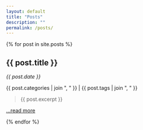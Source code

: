 ```yaml
---
layout: default
title: "Posts"
description: ""
permalink: /posts/
---
```


{% for post in site.posts %}

## {{ post.title }}

_{{ post.date }}_

{{ post.categories | join ", " }} | {{ post.tags | join ", " }}

> {{ post.excerpt }} 

<a href="{{ post.url }}">...read more</a>

{% endfor %}

